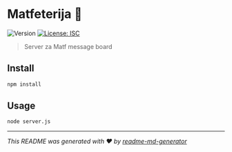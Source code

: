 # Matfeterija 👋
![Version](https://img.shields.io/badge/version-1.0.0-blue.svg?cacheSeconds=2592000)
[![License: ISC](https://img.shields.io/badge/License-ISC-yellow.svg)](#)

> Server za Matf message board

## Install

```sh
npm install
```

## Usage

```sh
node server.js
```

***
_This README was generated with ❤️ by [readme-md-generator](https://github.com/kefranabg/readme-md-generator)_
